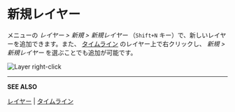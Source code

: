 # 新規レイヤー

メニューの *レイヤー > 新規 > 新規レイヤー* （`Shift+N` キー）で、新しいレイヤーを追加できます。また、 [タイムライン](timeline.md) のレイヤー上で右クリックし、 *新規 > 新規レイヤー* を選ぶことでも追加が可能です。

![Layer right-click](new-layer/layer-right-click.png)

---

**SEE ALSO**

[レイヤー](layers.md) |
[タイムライン](timeline.md)
